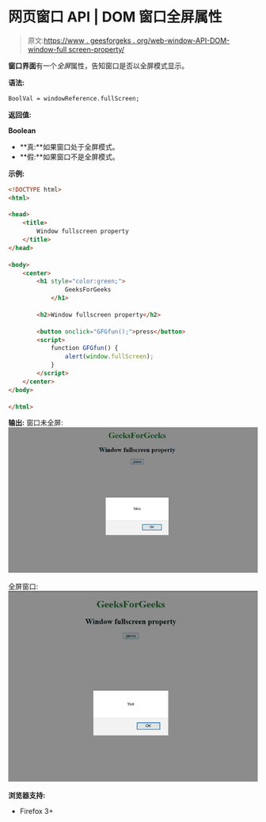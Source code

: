 # 网页窗口 API | DOM 窗口全屏属性

> 原文:[https://www . geesforgeks . org/web-window-API-DOM-window-full screen-property/](https://www.geeksforgeeks.org/web-window-api-dom-window-fullscreen-property/)

**窗口界面**有一个*全屏*属性，告知窗口是否以全屏模式显示。

**语法:**

```html
BoolVal = windowReference.fullScreen;
```

**返回值:**

**Boolean**

*   **真:**如果窗口处于全屏模式。
*   **假:**如果窗口不是全屏模式。

**示例:**

```html
<!DOCTYPE html>
<html>

<head>
    <title>
        Window fullscreen property
    </title>
</head>

<body>
    <center>
        <h1 style="color:green;"> 
                GeeksForGeeks 
            </h1>

        <h2>Window fullscreen property</h2>

        <button onclick="GFGfun();">press</button>
        <script>
            function GFGfun() {
                alert(window.fullScreen);
            }
        </script>
    </center>
</body>

</html>
```

**输出:**
窗口未全屏:
![](img/d360a381fe38898806b991220f58c8f2.png)

全屏窗口:
![](img/ce35e325e8bdc65d3a0f8924ebd21e12.png)

**浏览器支持:**

*   Firefox 3+